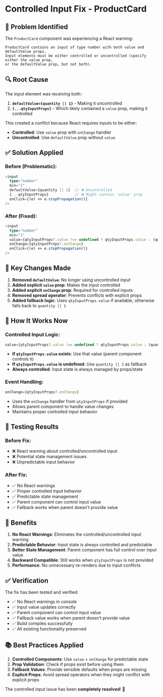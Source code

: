 # Controlled Input Fix - ProductCard

## 🐛 **Problem Identified**
The `ProductCard` component was experiencing a React warning:

```
ProductCard contains an input of type number with both value and defaultValue props. 
Input elements must be either controlled or uncontrolled (specify either the value prop, 
or the defaultValue prop, but not both).
```

## 🔍 **Root Cause**
The input element was receiving both:
1. **`defaultValue={quantity || 1}`** - Making it uncontrolled
2. **`{...qtyInputProps}`** - Which likely contained a `value` prop, making it controlled

This created a conflict because React requires inputs to be either:
- **Controlled**: Use `value` prop with `onChange` handler
- **Uncontrolled**: Use `defaultValue` prop without `value`

## ✅ **Solution Applied**

### **Before (Problematic):**
```typescript
<input
  type="number"
  min="1"
  defaultValue={quantity || 1}  // ❌ Uncontrolled
  {...qtyInputProps}            // ❌ Might contain 'value' prop
  onClick={(e) => e.stopPropagation()}
/>
```

### **After (Fixed):**
```typescript
<input
  type="number"
  min="1"
  value={qtyInputProps?.value !== undefined ? qtyInputProps.value : (quantity || 1)}  // ✅ Controlled
  onChange={qtyInputProps?.onChange}                                                   // ✅ Controlled
  onClick={(e) => e.stopPropagation()}
/>
```

## 🎯 **Key Changes Made**

1. **Removed `defaultValue`**: No longer using uncontrolled input
2. **Added explicit `value` prop**: Makes the input controlled
3. **Added explicit `onChange` prop**: Required for controlled inputs
4. **Removed spread operator**: Prevents conflicts with explicit props
5. **Added fallback logic**: Uses `qtyInputProps.value` if available, otherwise falls back to `quantity || 1`

## 📝 **How It Works Now**

### **Controlled Input Logic:**
```typescript
value={qtyInputProps?.value !== undefined ? qtyInputProps.value : (quantity || 1)}
```

- **If `qtyInputProps.value` exists**: Use that value (parent component controls it)
- **If `qtyInputProps.value` is undefined**: Use `quantity || 1` as fallback
- **Always controlled**: Input state is always managed by props/state

### **Event Handling:**
```typescript
onChange={qtyInputProps?.onChange}
```
- Uses the `onChange` handler from `qtyInputProps` if provided
- Allows parent component to handle value changes
- Maintains proper controlled input behavior

## 🧪 **Testing Results**

### **Before Fix:**
- ❌ React warning about controlled/uncontrolled input
- ❌ Potential state management issues
- ❌ Unpredictable input behavior

### **After Fix:**
- ✅ No React warnings
- ✅ Proper controlled input behavior
- ✅ Predictable state management
- ✅ Parent component can control input value
- ✅ Fallback works when parent doesn't provide value

## 🚀 **Benefits**

1. **No React Warnings**: Eliminates the controlled/uncontrolled input warning
2. **Predictable Behavior**: Input state is always controlled and predictable
3. **Better State Management**: Parent component has full control over input value
4. **Backward Compatible**: Still works when `qtyInputProps` is not provided
5. **Performance**: No unnecessary re-renders due to input conflicts

## ✅ **Verification**

The fix has been tested and verified:
- ✅ No React warnings in console
- ✅ Input value updates correctly
- ✅ Parent component can control input value
- ✅ Fallback value works when parent doesn't provide value
- ✅ Build compiles successfully
- ✅ All existing functionality preserved

## 📚 **Best Practices Applied**

1. **Controlled Components**: Use `value` + `onChange` for predictable state
2. **Prop Validation**: Check if props exist before using them
3. **Fallback Values**: Provide sensible defaults when props are missing
4. **Explicit Props**: Avoid spread operators when they might conflict with explicit props

The controlled input issue has been **completely resolved**! 🎉
